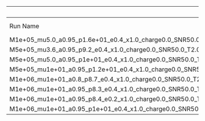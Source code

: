 |                                                                | 0                    | 1                           | 2                      | 3                  |
|:---------------------------------------------------------------|:---------------------|:----------------------------|:-----------------------|:-------------------|
| Run Name                                                       | 95 Bound Charge      | 95 Percent Bound Sqrt Alpha | dimensionless velocity | Ncycles            |
| M1e+05_mu5.0_a0.95_p1.6e+01_e0.4_x1.0_charge0.0_SNR50.0_T0.5   | 0.015239862756424541 | 1.2132622466933716          | 0.22933796767744746    | 111882.83349085563 |
| M5e+05_mu3.6_a0.95_p9.2_e0.4_x1.0_charge0.0_SNR50.0_T2.0       | 0.0166364942054225   | 0.912399997991824           | 0.30390812076508045    | 201613.23655665532 |
| M5e+05_mu5.0_a0.95_p1e+01_e0.4_x1.0_charge0.0_SNR50.0_T2.0     | 0.016152551389994753 | 1.2396801152424235          | 0.2910893735314317     | 178621.90265714083 |
| M5e+05_mu1e+01_a0.95_p1.2e+01_e0.4_x1.0_charge0.0_SNR50.0_T2.0 | 0.015294073153725342 | 2.403261751740537           | 0.2658816013877908     | 137861.75037218642 |
| M1e+06_mu1e+01_a0.8_p8.7_e0.4_x1.0_charge0.0_SNR50.0_T2.0      | 0.025501328952403316 | 3.132790884312352           | 0.3129596429584102     | 100392.32337276729 |
| M1e+06_mu1e+01_a0.95_p8.3_e0.4_x1.0_charge0.0_SNR50.0_T2.0     | 0.02301559487463186  | 2.9363559308228715          | 0.3188337189992692     | 115107.26870545953 |
| M1e+06_mu1e+01_a0.95_p8.4_e0.2_x1.0_charge0.0_SNR50.0_T2.0     | 0.026357699135012763 | 3.186443222215944           | 0.33500651709304663    | 122231.97432102697 |
| M1e+06_mu1e+01_a0.95_p1e+01_e0.4_x1.0_charge0.0_SNR50.0_T4.0   | 0.016012731823270093 | 2.479166091717486           | 0.2910893735314317     | 178621.90265730955 |
